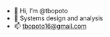 - 👋 Hi, I’m @tbopoto
- 👀 Systems design and analysis
- 📫 tbopoto16@gmail.com

<!---
tbopoto/tbopoto is a ✨ special ✨ repository because its `README.md` (this file) appears on your GitHub profile.
You can click the Preview link to take a look at your changes.
--->
